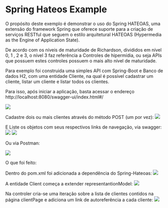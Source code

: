 # Spring Hateos Example

O propósito deste exemplo é demonstrar o uso do Spring HATEOAS, uma extensão do framework Spring que oferece suporte para a criação de serviços 
RESTful que seguem o estilo arquitetural HATEOAS (Hypermedia as the Engine of Application State).

De acordo com os níveis de maturidade de Richardson, divididos em nível 0, 1 , 2 e 3, o nível 3 faz referência a Controles de hipermídia, ou seja APIs que possuem estes controles possuem o mais alto nível de maturidade.

Para exemplo foi construida uma simples API com Spring-Boot e Banco de dados H2, com uma entidade Cliente, na qual é possível cadastrar um cliente, listar um cliente e listar todos os clientes.

Para isso, após iniciar a aplicação, basta acessar o endereço http://localhost:8080/swagger-ui/index.html#/

![](https://user-images.githubusercontent.com/414878/218900738-c4472ae9-0820-4fca-becc-f26f1fb43efd.PNG)

Cadastre dois ou mais clientes através do método POST (um por vez):
![](https://user-images.githubusercontent.com/414878/218904273-891334c7-b1ff-46ae-8344-6a22c8be3c71.PNG)

E Liste os objetos com seus respectivos links de navegação, via swagger:
![](https://user-images.githubusercontent.com/414878/218901676-e5886022-088a-49e3-8ed1-d185a8eda829.PNG)
![](https://user-images.githubusercontent.com/414878/218901887-6b46d10e-5d96-4138-b6cd-451c63cd7bcc.PNG)


Ou via Postman:

![](https://user-images.githubusercontent.com/414878/218902186-fc8ee899-ef3d-4033-89a6-62ea3554facb.PNG)

O que foi feito:

Dentro do pom.xml foi adicionada a dependência do Spring-Hateoas:
![](https://user-images.githubusercontent.com/414878/218905707-47e3e9bb-32c5-4274-b0d3-7787cd43f189.PNG)

A entidade Client começa a extender representantionModel:
![](https://user-images.githubusercontent.com/414878/218905820-3c5919f5-e6eb-46f8-b830-1fe762e9485d.PNG)

Na controler cria-se uma iteração sobre a lista de clientes contidos na página clientPage e adiciona um link de autoreferência a cada cliente:
![](https://user-images.githubusercontent.com/414878/218905980-4a387ce8-7af8-4789-8fe1-5cb3829aa87b.PNG)
